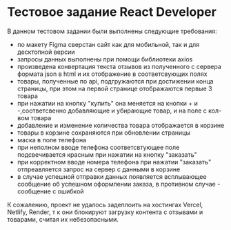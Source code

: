 # Тестовое задание React Developer

В данном тестовом задании были выполнены следующие требования:

- по макету Figma сверстан сайт как для мобильной, так и для десктопной версии
- запросы данных выполнены при помощи библиотеки axios
- произведена конвертация текста отзывов из полученного с сервера формата json в html и их отображение в соответсвующих полях
- товары, полученные по api, подгружаются при достижении конца страницы, при этом на первой странице отображаются первые 3 товара
- при нажатии на кнопку "купить" она меняется на кнопки + и -,соответсвенно добавляющие и убирающие товар, и на поле с кол-вом товара
- добавление и изменение количества товара отображается в корзине
- товары в корзине сохраняются при обновлении страницы
- маска в поле телефона
- при неполном вводе телефона соответсвтующее поле подсвечивается красным при нажатии на кнопку "заказать"
- при корректном вводе номера телефона при нажатии "заказать" отпреавляется запрос на сервер с данными в корзине
- в случае успешной отправки данных появляется всплывающее сообщение об успешном оформлении заказа, в противном случае - сообщение с ошибкой

К сожалению, проект не удалось задеплоить на хостингах Vercel, Netlify, Render, т к они блокируют загрузку контента с отзывами и товарами, считая их небезопасными.
